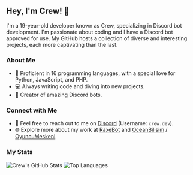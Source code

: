 ## Hey, I'm Crew! 👋

I'm a 19-year-old developer known as Crew, specializing in Discord bot development. I'm passionate about coding and I have a Discord bot approved for use. My GitHub hosts a collection of diverse and interesting projects, each more captivating than the last.

### About Me
- 🌟 Proficient in 16 programming languages, with a special love for Python, JavaScript, and PHP.
- 💻 Always writing code and diving into new projects.
- 🤖 Creator of amazing Discord bots.

### Connect with Me
- 📧 Feel free to reach out to me on [Discord](https://discord.com/users/1109430588714254439) (Username: `crew.dev`).
- 🌐 Explore more about my work at [RaxeBot](https://www.raxebot.com.tr) and [OceanBilisim](https://www.oceanbilisim.com.tr) / [OyuncuMeskeni](https://www.oyuncumeskeni.com.tr).

### My Stats
![Crew's GitHub Stats](https://github-readme-stats.vercel.app/api/?username=crewcik&show_icons=true&title_color=4F8CC9&text_color=9f9f9f&bg_color=00000000&hide_border=true&icon_color=4F8CC9&hide_title=true&count_private=true)
![Top Languages](https://github-readme-stats.vercel.app/api/top-langs/?username=crewcik&layout=compact&show_icons=true&title_color=4F8CC9&text_color=9f9f9f&bg_color=00000000&hide_border=true&icon_color=00000000&count_private=true&langs_count=6&exclude_repo=cordis-lib,cordis,automoderator,ama)
